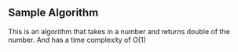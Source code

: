 ## Sample Algorithm

This is an algorithm that takes in a number and returns double of the number. And has a time complexity of O(1)
